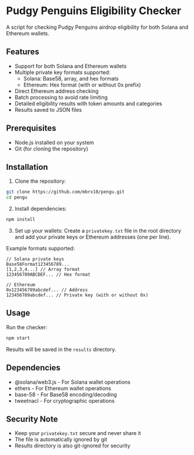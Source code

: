 # Pudgy Penguins Eligibility Checker

A script for checking Pudgy Penguins airdrop eligibility for both Solana and Ethereum wallets.

## Features

- Support for both Solana and Ethereum wallets
- Multiple private key formats supported:
  - Solana: Base58, array, and hex formats
  - Ethereum: Hex format (with or without 0x prefix)
- Direct Ethereum address checking
- Batch processing to avoid rate limiting
- Detailed eligibility results with token amounts and categories
- Results saved to JSON files

## Prerequisites

- Node.js installed on your system
- Git (for cloning the repository)

## Installation

1. Clone the repository:
```bash
git clone https://github.com/mbrx10/pengu.git
cd pengu
```

2. Install dependencies:
```bash
npm install
```

3. Set up your wallets:
Create a `privatekey.txt` file in the root directory and add your private keys or Ethereum addresses (one per line).

Example formats supported:
```
// Solana private keys
Base58Format123456789...
[1,2,3,4...] // Array format
123456789ABCDEF... // Hex format

// Ethereum
0x123456789abcdef... // Address
123456789abcdef... // Private key (with or without 0x)
```

## Usage

Run the checker:
```bash
npm start
```

Results will be saved in the `results` directory.

## Dependencies

- @solana/web3.js - For Solana wallet operations
- ethers - For Ethereum wallet operations
- base-58 - For Base58 encoding/decoding
- tweetnacl - For cryptographic operations

## Security Note

- Keep your `privatekey.txt` secure and never share it
- The file is automatically ignored by git
- Results directory is also git-ignored for security
